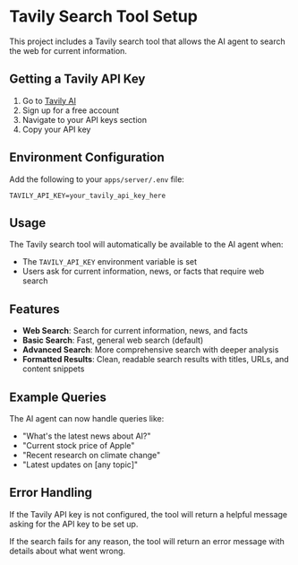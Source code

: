 # Tavily Search Tool Setup

This project includes a Tavily search tool that allows the AI agent to search the web for current information.

## Getting a Tavily API Key

1. Go to [Tavily AI](https://tavily.com/)
2. Sign up for a free account
3. Navigate to your API keys section
4. Copy your API key

## Environment Configuration

Add the following to your `apps/server/.env` file:

```env
TAVILY_API_KEY=your_tavily_api_key_here
```

## Usage

The Tavily search tool will automatically be available to the AI agent when:
- The `TAVILY_API_KEY` environment variable is set
- Users ask for current information, news, or facts that require web search

## Features

- **Web Search**: Search for current information, news, and facts
- **Basic Search**: Fast, general web search (default)
- **Advanced Search**: More comprehensive search with deeper analysis
- **Formatted Results**: Clean, readable search results with titles, URLs, and content snippets

## Example Queries

The AI agent can now handle queries like:
- "What's the latest news about AI?"
- "Current stock price of Apple"
- "Recent research on climate change"
- "Latest updates on [any topic]"

## Error Handling

If the Tavily API key is not configured, the tool will return a helpful message asking for the API key to be set up.

If the search fails for any reason, the tool will return an error message with details about what went wrong. 